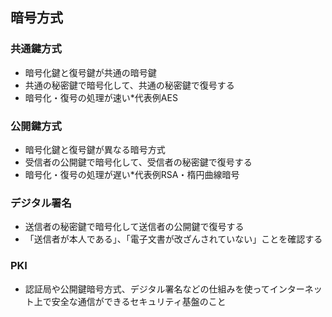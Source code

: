## 暗号方式

### 共通鍵方式
- 暗号化鍵と復号鍵が共通の暗号鍵
- 共通の秘密鍵で暗号化して、共通の秘密鍵で復号する
- 暗号化・復号の処理が速い*代表例AES
### 公開鍵方式
- 暗号化鍵と復号鍵が異なる暗号方式
- 受信者の公開鍵で暗号化して、受信者の秘密鍵で復号する
- 暗号化・復号の処理が遅い*代表例RSA・楕円曲線暗号
### デジタル署名
- 送信者の秘密鍵で暗号化して送信者の公開鍵で復号する
- 「送信者が本人である」、「電子文書が改ざんされていない」ことを確認する
### PKI
- 認証局や公開鍵暗号方式、デジタル署名などの仕組みを使ってインターネット上で安全な通信ができるセキュリティ基盤のこと
  
